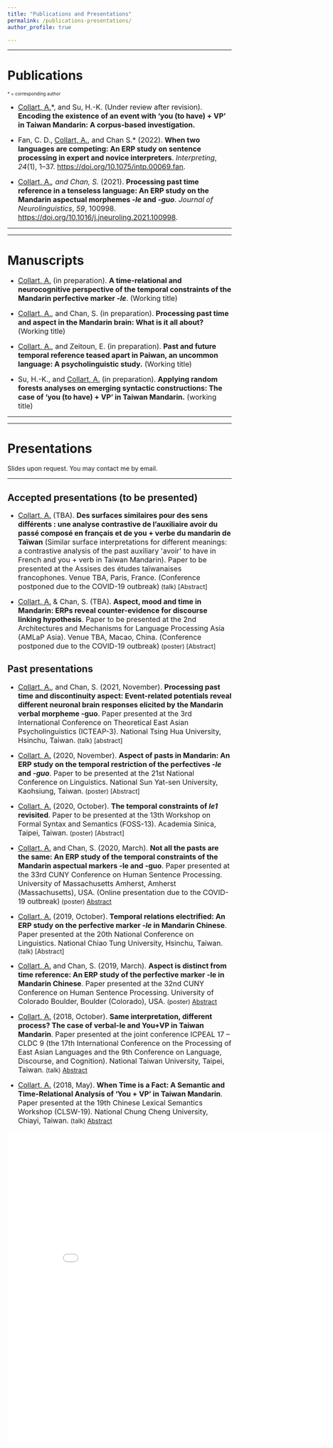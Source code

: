 ```yaml
---
title: "Publications and Presentations"
permalink: /publications-presentations/
author_profile: true

---
```


---
# Publications
<font size = "1">* = corresponding author</font>

* <font size="3"><ins>Collart, A.</ins>*, and Su, H.-K. (Under review after revision). <b>Encoding the existence of an event
with ‘you (to have) + VP’ in Taiwan Mandarin: A corpus-based investigation.</b></font>

* <font size="3">Fan, C. D., <ins>Collart, A.</ins>, and Chan S.* (2022). <b>When two languages are competing: An ERP study on sentence processing in expert and novice interpreters</b>. <i>Interpreting</i>, <i>24</i>(1), 1–37. <a href="https://doi.org/10.1075/intp.00069.fan" target="_blank">https://doi.org/10.1075/intp.00069.fan</a>.</font>

* <font size="3"><ins>Collart, A.</ins>*, and Chan, S.* (2021). <b>Processing past time reference in a tenseless language: An ERP study on the Mandarin aspectual morphemes <i>-le</i> and <i>-guo</i></b>. <i>Journal of Neurolinguistics</i>, <i>59</i>, 100998. <a href="https://doi.org/10.1016/j.jneuroling.2021.100998" target="_blank">https://doi.org/10.1016/j.jneuroling.2021.100998</a>.</font>

---
---
# Manuscripts
* <font size="3"><ins>Collart, A.</ins> (in preparation). <b>A time-relational and neurocognitive perspective of the temporal constraints of the Mandarin perfective marker <i>-le</i></b>. (Working title)</font>

* <font size="3"><ins>Collart, A.</ins>, and Chan, S. (in preparation). <b>Processing past time and aspect in the Mandarin brain: What is it all about?</b> (Working title)</font>

* <font size="3"><ins>Collart, A.</ins>, and Zeitoun, E. (in preparation). <b>Past and future temporal reference teased apart in Paiwan, an uncommon language: A psycholinguistic study.</b> (Working title)</font>

* <font size="3">Su, H.-K., and <ins>Collart, A.</ins> (in preparation). <b>Applying random forests analyses on emerging syntactic constructions: The case of ‘you (to have) + VP’ in Taiwan Mandarin.</b> (working title)</font>

---
---
# Presentations

Slides upon request. You may contact me by email.

---
## Accepted presentations (to be presented)
* <font size="3"><ins>Collart, A.</ins> (TBA). <b>Des surfaces similaires pour des sens différents : une analyse contrastive de l’auxiliaire avoir du passé composé en français et de you + verbe du mandarin de Taïwan</b> (Similar surface interpretations for different meanings: a contrastive analysis of the past auxiliary 'avoir' to have in French and you + verb in Taiwan Mandarin). Paper to be presented at the Assises des études taïwanaises francophones. Venue TBA, Paris, France. (Conference postponed due to the COVID-19 outbreak)</font> (talk) [Abstract]

* <font size="3"><ins>Collart, A.</ins> & Chan, S. (TBA). <b>Aspect, mood and time in Mandarin: ERPs reveal counter-evidence for discourse linking hypothesis</b>. Paper to be presented at the 2nd Architectures and Mechanisms for Language Processing Asia (AMLaP Asia). Venue TBA, Macao, China. (Conference postponed due to the COVID-19 outbreak)</font> (poster) [Abstract]

## Past presentations
* <font size="3"><ins>Collart, A.</ins>, and Chan, S. (2021, November). <b>Processing past time and discontinuity aspect: Event-related potentials reveal different neuronal brain responses elicited by the Mandarin verbal morpheme -guo</b>. Paper presented at the 3rd International Conference on Theoretical East Asian Psycholinguistics (ICTEAP-3). National Tsing Hua University, Hsinchu, Taiwan.</font> (talk) [abstract]

* <font size="3"><ins>Collart, A.</ins> (2020, November). <b>Aspect of pasts in Mandarin: An ERP study on the temporal restriction of the perfectives <i>-le</i> and <i>-guo</i></b>. Paper to be presented at the 21st National Conference on Linguistics. National Sun Yat-sen University, Kaohsiung, Taiwan.</font> (poster) [Abstract]


* <font size="3"><ins>Collart, A.</ins> (2020, October). <b>The temporal constraints of <i>le1</i> revisited</b>. Paper to be presented at the 13th Workshop on Formal Syntax and Semantics (FOSS-13). Academia Sinica, Taipei, Taiwan.</font> (poster) [Abstract]


* <font size="3"><ins>Collart, A.</ins> and Chan, S. (2020, March). <b>Not all the pasts are the same: An ERP study of the temporal constraints of the Mandarin aspectual markers -le and -guo</b>. Paper presented at the 33rd CUNY Conference on Human Sentence Processing. University of Massachusetts Amherst, Amherst (Massachusetts), USA. (Online presentation due to the COVID-19 outbreak)</font> (poster) [Abstract](https://aymeric-collart.github.io/files/CUNY2020_AymericCollart_ShiaohuiChan_FinalAbstract.pdf)


* <font size="3"><ins>Collart, A.</ins> (2019, October). <b>Temporal relations electrified: An ERP study on the perfective marker <i>-le</i> in Mandarin Chinese</b>. Paper presented at the 20th National Conference on Linguistics. National Chiao Tung University, Hsinchu, Taiwan.</font> (talk) [Abstract]


* <font size="3"><ins>Collart, A.</ins> and Chan, S. (2019, March). <b>Aspect is distinct from time reference: An ERP study of the perfective marker -le in Mandarin Chinese</b>. Paper presented at the 32nd CUNY Conference on Human Sentence Processing. University of Colorado Boulder, Boulder (Colorado), USA.</font> (poster) [Abstract](https://aymeric-collart.github.io/files/CUNY2019_AymericCollart_ShiaohuiChan_FinalAbstract.pdf)


* <font size="3"><ins>Collart, A.</ins> (2018, October). <b>Same interpretation, different process? The case of verbal-le and You+VP in Taiwan Mandarin</b>. Paper presented at the joint conference ICPEAL 17 – CLDC 9 (the 17th International Conference on the Processing of East Asian Languages and the 9th Conference on Language, Discourse, and Cognition). National Taiwan University, Taipei, Taiwan.</font> (talk) [Abstract](https://aymeric-collart.github.io/files/ICPEAL17_CLDC9_abstract_final_AymericCollart.pdf) 
      

* <font size="3"><ins>Collart, A.</ins> (2018, May). <b>When Time is a Fact: A Semantic and Time-Relational Analysis of ‘You + VP’ in Taiwan Mandarin</b>. Paper presented at the 19th Chinese Lexical Semantics Workshop (CLSW-19). National Chung Cheng University, Chiayi, Taiwan.</font> (talk) [Abstract](https://aymeric-collart.github.io/files/[NEW-MAY2018_paper11]_When_Time_is_a_Fact_A_Semantic_and_Time_Relational_Analysis_of_‘You_+_VP’_in_Taiwan_Mandarin.pdf) 


<iframe src="/talkmap/map.html" height="700" width="850" style="border:none;"></iframe>
